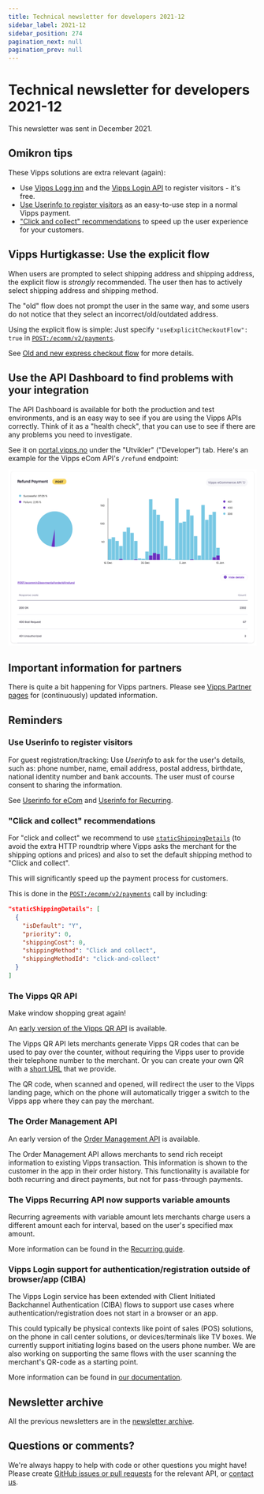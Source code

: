 ```yaml
---
title: Technical newsletter for developers 2021-12
sidebar_label: 2021-12
sidebar_position: 274
pagination_next: null
pagination_prev: null
---
```


# Technical newsletter for developers 2021-12

This newsletter was sent in December 2021.

## Omikron tips

These Vipps solutions are extra relevant (again):

* Use
  [Vipps Logg inn](https://vipps.no/produkter-og-tjenester/privat/logg-inn-med-vipps/logg-inn-med-vipps/)
  and the
  [Vipps Login API](https://developer.vippsmobilepay.com/docs/APIs/login-api)
  to register visitors - it's free.
* [Use Userinfo to register visitors](#use-userinfo-to-register-visitors)
  as an easy-to-use step in a normal Vipps payment.
* ["Click and collect" recommendations](#click-and-collect-recommendations)
  to speed up the user experience for your customers.

## Vipps Hurtigkasse: Use the explicit flow

When users are prompted to select shipping address and shipping address, the
explicit flow is *strongly* recommended. The user then has to actively
select shipping address and shipping method.

The "old" flow does not prompt the user in the same way, and some users
do not notice that they select an incorrect/old/outdated address.

Using the explicit flow is simple: Just specify
`"useExplicitCheckoutFlow": true`
in
[`POST:/ecomm/v2/payments`](https://developer.vippsmobilepay.com/api/ecom#tag/Vipps-eCom-API/operation/initiatePaymentV3UsingPOST).

See
[Old and new express checkout flow](https://developer.vippsmobilepay.com/docs/APIs/ecom-api/vipps-ecom-api#old-and-new-express-checkout-flow)
for more details.

## Use the API Dashboard to find problems with your integration

The API Dashboard is available for both the production and test environments,
and is an easy way to see if you are using the Vipps APIs correctly.
Think of it as a "health check", that you can use to see if there are any
problems you need to investigate.

See it on
[portal.vipps.no](https://portal.vipps.no)
under the "Utvikler" ("Developer") tab.
Here's an example for the Vipps eCom API's `/refund` endpoint:

![API Dashboard example](images/2021-02-api-dashboard-example.png)

## Important information for partners

There is quite a bit happening for Vipps partners.
Please see
[Vipps Partner pages](https://developer.vippsmobilepay.com/docs/partner)
for (continuously) updated information.

## Reminders

### Use Userinfo to register visitors

For guest registration/tracking: Use *Userinfo* to ask for the user's details, such as:
phone number, name, email address, postal address, birthdate, national identity number and bank accounts.
The user must of course consent to sharing the information.

See
[Userinfo for eCom](https://developer.vippsmobilepay.com/docs/APIs/ecom-api/vipps-ecom-api#userinfo)
and
[Userinfo for Recurring](https://developer.vippsmobilepay.com/docs/APIs/recurring-api/vipps-recurring-api#userinfo).

### "Click and collect" recommendations

For "click and collect" we recommend to use
[`staticShippingDetails`](https://developer.vippsmobilepay.com/docs/APIs/ecom-api/vipps-ecom-api#shipping-and-static-shipping-details)
(to avoid the extra HTTP roundtrip where Vipps asks the merchant
for the shipping options and prices) and also to set the default
shipping method to "Click and collect".

This will significantly speed up the payment process for customers.

This is done in the
[`POST:​/ecomm​/v2​/payments`](https://developer.vippsmobilepay.com/api/ecom#tag/Vipps-eCom-API/operation/initiatePaymentV3UsingPOST)
call by including:

```json
"staticShippingDetails": [
  {
    "isDefault": "Y",
    "priority": 0,
    "shippingCost": 0,
    "shippingMethod": "Click and collect",
    "shippingMethodId": "click-and-collect"
  }
]
```

### The Vipps QR API

Make window shopping great again!

An [early version of the Vipps QR API](https://developer.vippsmobilepay.com/docs/APIs/qr-api) is available.

The Vipps QR API lets merchants generate Vipps QR codes that can be used to pay
over the counter, without requiring the Vipps user to provide their telephone
number to the merchant. Or you can create your own QR with a
[short URL](https://developer.vippsmobilepay.com/docs/APIs/qr-api/vipps-qr-api#qr-formats)
that we provide.

The QR code, when scanned and opened, will redirect the user to the Vipps
landing page, which on the phone will automatically trigger a switch to the
Vipps app where they can pay the merchant.

### The Order Management API

An early version of the
[Order Management API](https://developer.vippsmobilepay.com/docs/APIs/order-management-api) is available.

The Order Management API allows merchants to send rich receipt information to
existing Vipps transaction. This information is shown to the customer in the
app in their order history. This functionality is available for both recurring
and direct payments, but not for pass-through payments.

### The Vipps Recurring API now supports variable amounts

Recurring agreements with variable amount lets merchants charge users a different
amount each for interval, based on the user's specified max amount.

More information can be found in the
[Recurring guide](https://developer.vippsmobilepay.com/docs/APIs/recurring-api/vipps-recurring-api#recurring-agreements-with-variable-amount).

### Vipps Login support for authentication/registration outside of browser/app (CIBA)

The Vipps Login service has been extended with Client Initiated Backchannel Authentication
(CIBA) flows to support use cases where authentication/registration does not start in a browser or an app.

This could typically be physical contexts like point of sales (POS) solutions, on the
phone in call center solutions, or devices/terminals like TV boxes. We currently support initiating logins based on the users phone number. We are also working on supporting the same flows with the user scanning the merchant's QR-code as a starting point.

More information can be found in [our documentation](https://developer.vippsmobilepay.com/docs/APIs/login-api).

## Newsletter archive

All the previous newsletters are in the
[newsletter archive](https://developer.vippsmobilepay.com/docs/vipps-developers/newsletters).

## Questions or comments?

We're always happy to help with code or other questions you might have!
Please create [GitHub issues or pull requests](https://github.com/vippsas)
for the relevant API,
or [contact us](https://developer.vippsmobilepay.com/docs/vipps-developers/contact).
